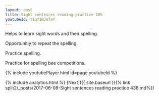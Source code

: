 ```yaml
---
layout: post
title: Sight sentences reading practice 105
youtubeId: t1q71NJoTaY
---
```

 
 
Helps to learn sight words and their spelling.

Opportunitiy to repeat the spelling. 

Practice spelling. 
 
Practice for spelling bee competitions. 
 
{% include youtubePlayer.html id=page.youtubeId %}
 
 
{% include analytics.html %} 
[Next]({{ site.baseurl }}{% link  split2/_posts/2017-06-08-Sight sentences reading practice 438.md%})
 
